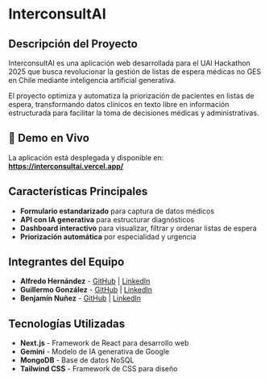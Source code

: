 # InterconsultAI

## Descripción del Proyecto

InterconsultAI es una aplicación web desarrollada para el UAI Hackathon 2025 que busca revolucionar la gestión de listas de espera médicas no GES en Chile mediante inteligencia artificial generativa.

El proyecto optimiza y automatiza la priorización de pacientes en listas de espera, transformando datos clínicos en texto libre en información estructurada para facilitar la toma de decisiones médicas y administrativas.

## 🚀 Demo en Vivo

La aplicación está desplegada y disponible en: **https://interconsultai.vercel.app/**

## Características Principales

- **Formulario estandarizado** para captura de datos médicos
- **API con IA generativa** para estructurar diagnósticos
- **Dashboard interactivo** para visualizar, filtrar y ordenar listas de espera
- **Priorización automática** por especialidad y urgencia

## Integrantes del Equipo

- **Alfredo Hernández** - [GitHub](https://github.com/a1fredowo) | [LinkedIn](https://www.linkedin.com/in/alfredo-hernández-737372273/)
- **Guillermo González** - [GitHub](https://github.com/GGonzalezGG) | [LinkedIn](https://www.linkedin.com/in/guillermo-ignacio-gonzález-olguín-4b8a51379/)
- **Benjamín Nuñez** - [GitHub](https://github.com/Bruh4519) | [LinkedIn](https://www.linkedin.com/in/benjamin-núñez-rozas-a85861379/)

## Tecnologías Utilizadas

- **Next.js** - Framework de React para desarrollo web
- **Gemini** - Modelo de IA generativa de Google
- **MongoDB** - Base de datos NoSQL
- **Tailwind CSS** - Framework de CSS para diseño


